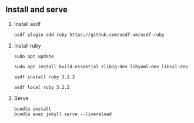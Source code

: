 ## Install and serve

1.  Install asdf

    ```
    asdf plugin add ruby https://github.com/asdf-vm/asdf-ruby
    ```

2. Install ruby

   ```
   sudo apt update

   sudo apt install build-essential zlib1g-dev libyaml-dev libssl-dev
   
   asdf install ruby 3.2.2

   asdf local ruby 3.2.2
   ```

3. Serve
    ```
    bundle install
    bundle exec jekyll serve --livereload
    ```
